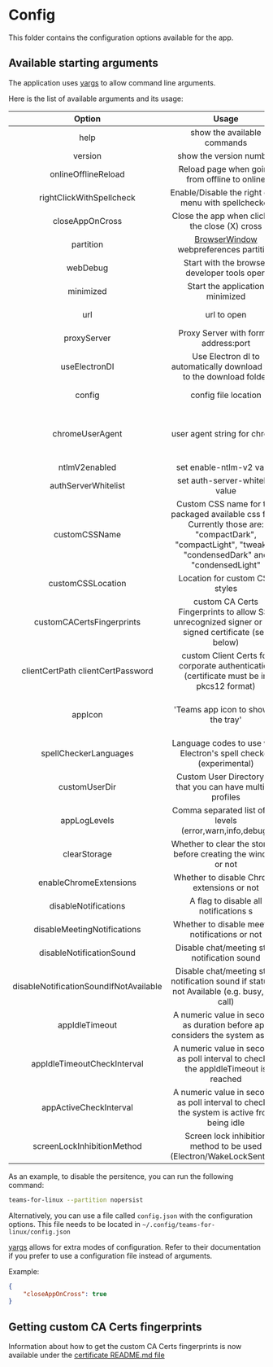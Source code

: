 # Config

This folder contains the configuration options available for the app.

## Available starting arguments

The application uses [yargs](https://www.npmjs.com/package/yargs) to allow command line arguments.

Here is the list of available arguments and its usage:

| Option | Usage | Default Value |
|:-:|:-:|:-:|
| help  | show the available commands | false |
| version | show the version number | false |
| onlineOfflineReload | Reload page when going from offline to online | true |
| rightClickWithSpellcheck | Enable/Disable the right click menu with spellchecker | true |
| closeAppOnCross | Close the app when clicking the close (X) cross | false |
| partition | [BrowserWindow](https://electronjs.org/docs/api/browser-window) webpreferences partition | persist:teams-4-linux |
| webDebug | Start with the browser developer tools open  |  false |
| minimized | Start the application minimized | false |
| url | url to open | [https://teams.microsoft.com/](https://teams.microsoft.com/) |
| proxyServer | Proxy Server with format address:port | None |
| useElectronDl | Use Electron dl to automatically download files to the download folder | false |
| config | config file location | ~/.config/teams-for-linux/config.json |
| chromeUserAgent | user agent string for chrome | Mozilla/5.0 (X11; Linux x86_64) AppleWebKit/537.36 (KHTML, like Gecko) Chrome/77.0.3831.6 Safari/537.36 |
| ntlmV2enabled | set enable-ntlm-v2 value | true |
| authServerWhitelist | set auth-server-whitelist value | * |
| customCSSName | Custom CSS name for the packaged available css files. Currently those are: "compactDark", "compactLight", "tweaks", "condensedDark" and "condensedLight" | |
| customCSSLocation | Location for custom CSS styles | |
| customCACertsFingerprints | custom CA Certs Fingerprints to allow SSL unrecognized signer or self signed certificate (see below) | [] |
| clientCertPath clientCertPassword | custom Client Certs for corporate authentication (certificate must be in pkcs12 format) | [] |
| appIcon | 'Teams app icon to show in the tray' | ../assets/icons/icon-16x16.png if Mac or ../assets/icons/icon-96x96.png otherwise|  
| spellCheckerLanguages | Language codes to use with Electron\'s spell checker (experimental) | [] |
| customUserDir | Custom User Directory so that you can have multiple profiles | |
| appLogLevels | Comma separated list of log levels (error,warn,info,debug) | error,warn |
| clearStorage | Whether to clear the storage before creating the window or not | false |
| enableChromeExtensions | Whether to disable Chrome extensions or not | false |
| disableNotifications | A flag to disable all notifications s| false |
| disableMeetingNotifications | Whether to disable meeting notifications or not | false |
| disableNotificationSound | Disable chat/meeting start notification sound | false |
| disableNotificationSoundIfNotAvailable | Disable chat/meeting start notification sound if status is not Available (e.g. busy, in a call) | true |
| appIdleTimeout | A numeric value in seconds as duration before app considers the system as idle | 300 |
| appIdleTimeoutCheckInterval | A numeric value in seconds as poll interval to check if the appIdleTimeout is reached | 10 |
| appActiveCheckInterval | A numeric value in seconds as poll interval to check if the system is active from being idle | 2 |
| screenLockInhibitionMethod | Screen lock inhibition method to be used (Electron/WakeLockSentinel) | Electron |



As an example, to disable the persitence, you can run the following command:

```bash
teams-for-linux --partition nopersist
```

Alternatively, you can use a file called `config.json` with the configuration options. This file needs to be located in `~/.config/teams-for-linux/config.json`

[yargs](https://www.npmjs.com/package/yargs) allows for extra modes of configuration. Refer to their documentation if you prefer to use a configuration file instead of arguments.

Example:

```json
{
    "closeAppOnCross": true
}
```

## Getting custom CA Certs fingerprints

Information about how to get the custom CA Certs fingerprints is now available under the [certificate README.md file](../certificate/README.md)
